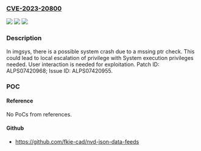 ### [CVE-2023-20800](https://cve.mitre.org/cgi-bin/cvename.cgi?name=CVE-2023-20800)
![](https://img.shields.io/static/v1?label=Product&message=MT6879%2C%20MT6895%2C%20MT6983%2C%20MT8188%2C%20MT8195%2C%20MT8395%2C%20MT8781&color=blue)
![](https://img.shields.io/static/v1?label=Version&message=%3D%20Android%2012.0%2C%2013.0%20%2F%20IOT-v23.0%20(Yocto%204.0)%20&color=brighgreen)
![](https://img.shields.io/static/v1?label=Vulnerability&message=Elevation%20of%20Privilege&color=brighgreen)

### Description

In imgsys, there is a possible system crash due to a mssing ptr check. This could lead to local escalation of privilege with System execution privileges needed. User interaction is needed for exploitation. Patch ID: ALPS07420968; Issue ID: ALPS07420955.

### POC

#### Reference
No PoCs from references.

#### Github
- https://github.com/fkie-cad/nvd-json-data-feeds

